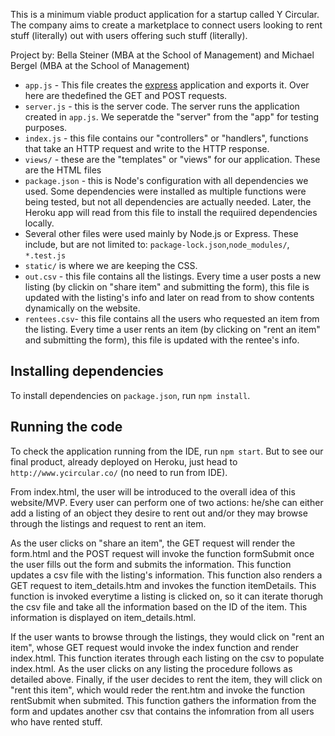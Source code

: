 This is a minimum viable product application for a startup called Y Circular.
The company aims to create a marketplace to connect users looking to rent stuff (literally) out
with users offering such stuff (literally).

Project by: Bella Steiner (MBA at the School of Management) and Michael Bergel (MBA at the School of Management)



* `app.js` - This file creates the [express](http://expressjs.com/)
  application and exports it. Over here are thedefined the GET and POST requests.
* `server.js` - this is the server code. The server runs the
  application created in `app.js`. We seperatde the "server" from the
  "app" for testing purposes.
* `index.js` - this file contains our "controllers" or
  "handlers", functions that take an HTTP request and write to the
  HTTP response.
* `views/` - these are the "templates" or "views" for our application.
  These are the HTML files
* `package.json` - this is Node's configuration with all dependencies we used.
  Some dependencies were installed as multiple functions were being tested, but
  not all dependencies are actually needed. Later, the Heroku app will read from
  this file to install the requiired dependencies locally.
* Several other files were used mainly by Node.js or Express. These include, but
  are not limited to: `package-lock.json`,`node_modules/`, `*.test.js`
* `static/` is where we are keeping the CSS.
* `out.csv` - this file contains all the listings. Every time a user posts a new
  listing (by clickin on "share item" and submitting the form), this file is updated with the listing's info
  and later on read from to show contents dynamically on the website.
* `rentees.csv`- this file contains all the users who requested an item from the listing.
  Every time a user rents an item (by clicking on "rent an item" and submitting the form), this file is updated with
  the rentee's info.

## Installing dependencies

To install dependencies on `package.json`, run `npm install`.


## Running the code

To check the application running from the IDE, run `npm start`.
But to see our final product, already deployed on Heroku, just head to `http://www.ycircular.co/` (no need to run from IDE).

From index.html, the user will be introduced to the overall idea of this website/MVP. Every user can perform one of two actions:
he/she can either add a listing of an object they desire to rent out and/or they may browse through the listings and request to rent an item.

As the user clicks on "share an item", the GET request will render the form.html and the POST request will invoke the function formSubmit once the user fills out the form
and submits the information. This function updates a csv file with the listing's information.
This function also renders a GET request to item_details.htm and invokes the function itemDetails. This function is invoked everytime a listing
is clicked on, so it can iterate thorugh the csv file and take all the information based on the ID of the item. This information is displayed on
item_details.html.

If the user wants to browse through the listings, they would click on "rent an item", whose GET request would invoke the index function and render index.html.
This function iterates through each listing on the csv to populate index.html. As the user clicks on any listing the procedure follows as detailed above.
Finally, if the user decides to rent the item, they will click on "rent this item", which would reder the rent.htm and invoke the function rentSubmit when submited.
This function gathers the information from the form and updates another csv that contains the infomration from all users who have rented stuff.

